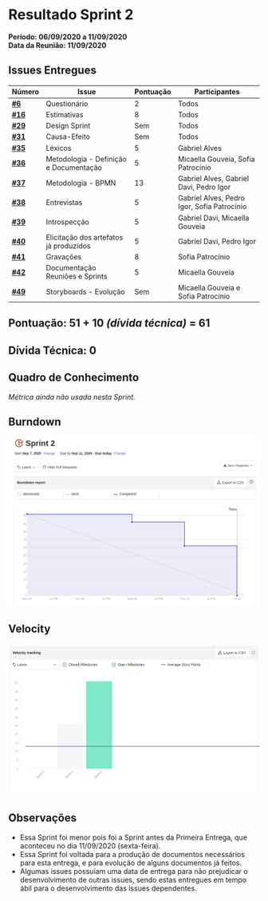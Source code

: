 # Resultado Sprint 2
**Período: 06/09/2020 a 11/09/2020**<br>
**Data da Reunião: 11/09/2020**

## Issues Entregues

|Número | Issue | Pontuação | Participantes|
| - | - | - | - |
| [**#6**](https://github.com/UnBArqDsw/2020.1_G12_Stock/issues/6)  | Questionário | 2 | Todos |
| [**#16**](https://github.com/UnBArqDsw/2020.1_G12_Stock/issues/16)| Estimativas | 8 | Todos |
| [**#29**](https://github.com/UnBArqDsw/2020.1_G12_Stock/issues/29)|Design Sprint| Sem | Todos
| [**#31**](https://github.com/UnBArqDsw/2020.1_G12_Stock/issues/31)| Causa-Efeito | Sem | Todos |
| [**#35**](https://github.com/UnBArqDsw/2020.1_G12_Stock/issues/35)| Léxicos | 5 | Gabriel Alves |
| [**#36**](https://github.com/UnBArqDsw/2020.1_G12_Stock/issues/36)| Metodologia - Definição e Documentação | 5 | Micaella Gouveia, Sofia Patrocínio |
| [**#37**](https://github.com/UnBArqDsw/2020.1_G12_Stock/issues/37)| Metodologia - BPMN | 13 | Gabriel Alves, Gabriel Davi, Pedro Igor |
| [**#38**](https://github.com/UnBArqDsw/2020.1_G12_Stock/issues/38)| Entrevistas | 5 | Gabriel Alves, Pedro Igor, Sofia Patrocínio |
| [**#39**](https://github.com/UnBArqDsw/2020.1_G12_Stock/issues/39)| Introspecção| 5 | Gabriel Davi, Micaella Gouveia |
| [**#40**](https://github.com/UnBArqDsw/2020.1_G12_Stock/issues/40)| Elicitação dos artefatos já produzidos| 5 | Gabriel Davi, Pedro Igor |
| [**#41**](https://github.com/UnBArqDsw/2020.1_G12_Stock/issues/41)| Gravações | 8 | Sofia Patrocínio |
| [**#42**](https://github.com/UnBArqDsw/2020.1_G12_Stock/issues/42)| Documentação Reuniões e Sprints| 5 | Micaella Gouveia |
| [**#49**](https://github.com/UnBArqDsw/2020.1_G12_Stock/issues/49)| Storyboards - Evolução | Sem | Micaella Gouveia e Sofia Patrocínio |

## Pontuação: 51 + 10 *(dívida técnica)* = 61
## Dívida Técnica: 0

## Quadro de Conhecimento
*Métrica ainda não usada nesta Sprint.*

## Burndown
![burndown 2](../../assets/img/Sprints/metricas/burndownS2.png)

## Velocity
![velocity 1](../../assets/img/Sprints/metricas/velocityS2.png)

## Observações
* Essa Sprint foi menor pois foi a Sprint antes da Primeira Entrega, que aconteceu no dia 11/09/2020 (sexta-feira).
* Essa Sprint foi voltada para a produção de documentos necessários para esta entrega, e para evolução de alguns documentos já feitos.
* Algumas issues possuíam uma data de entrega para não prejudicar o desenvolvimento de outras issues, sendo estas entregues em tempo ábil para o desenvolvimento das issues dependentes.
